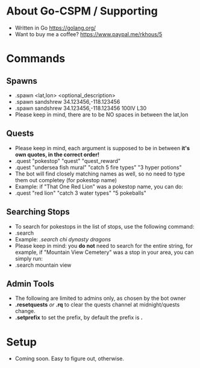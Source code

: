 # About Go-CSPM / Supporting
- Written in Go https://golang.org/
- Want to buy me a coffee? https://www.paypal.me/rkhous/5

# Commands
## Spawns
- .spawn <pokemon> <lat,lon> <optional_description>
- .spawn sandshrew 34.123456,-118.123456
- .spawn sandshrew 34.123456,-118.123456 100IV L30
- Please keep in mind, there are to be NO spaces in between the lat,lon
## Quests
- Please keep in mind, each argument is supposed to be in between **it's own quotes, in the correct order!**
- .quest "pokestop" "quest" "quest_reward"
- .quest "undersea fish mural" "catch 5 fire types" "3 hyper potions"
- The bot will find closely matching names as well, so no need to type them out completey (for pokestop name)
- Example: if "That One Red Lion" was a pokestop name, you can do:
- .quest "red lion" "catch 3 water types" "5 pokeballs"
## Searching Stops
- To search for pokestops in the list of stops, use the following command:
- .search <pokestop>
- Example: _.search chi dynasty dragons_
- Please keep in mind: you **do not** need to search for the entire string, for example, if "Mountain View Cemetery" was a stop in your area, you can simply run:
- .search mountain view
## Admin Tools
- The following are limited to admins only, as chosen by the bot owner
- **.resetquests** _or_ **.rq** to clear the quests channel at midnight/quests change.
- **.setprefix** to set the prefix, by default the prefix is **.**

# Setup
- Coming soon. Easy to figure out, otherwise. 
